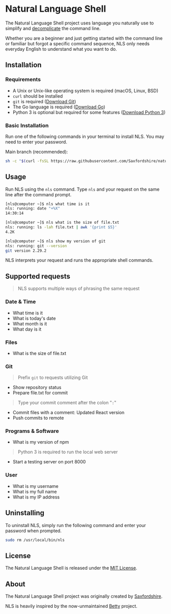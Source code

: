 # Natural Language Shell

The Natural Language Shell project uses language you naturally use to simplify and [decomplicate](https://en.wiktionary.org/wiki/decomplicate) the command line.

Whether you are a beginner and just getting started with the command line or familiar but forgot a specific command sequence, NLS only needs everyday English to understand what you want to do.

## Installation

### Requirements

* A Unix or Unix-like operating system is required (macOS, Linux, BSD)
* `curl` should be installed
* `git` is required ([Download Git](https://www.git-scm.com/downloads))
* The Go language is required ([Download Go](https://golang.org/dl/))
* Python 3 is optional but required for some features ([Download Python 3](https://www.python.org/downloads/))

### Basic Installation

Run one of the following commands in your terminal to install NLS. You may need to enter your password.

Main branch (recommended):

```sh
sh -c "$(curl -fsSL https://raw.githubusercontent.com/Saxfordshire/natural-language-shell/main/autoinstall.sh)"
```

## Usage

Run NLS using the `nls` command. Type `nls` and your request on the same line after the command prompt.

```sh
[nls@computer ~]$ nls what time is it
nls: running: date "+%X"
14:30:14

[nls@computer ~]$ nls what is the size of file.txt
nls: running: ls -lah file.txt | awk '{print $5}'
4.2K

[nls@computer ~]$ nls show my version of git
nls: running: git --version
git version 2.29.2
```

NLS interprets your request and runs the appropriate shell commands.

## Supported requests

> NLS supports multiple ways of phrasing the same request

### Date & Time

* What time is it
* What is today's date
* What month is it
* What day is it

### Files

* What is the size of file.txt

### Git

> Prefix `git` to requests utilizing Git

* Show repository status
* Prepare file.txt for commit

> Type your commit comment after the colon "`:`"

* Commit files with a comment: Updated React version
* Push commits to remote

### Programs & Software

* What is my version of npm

> Python 3 is required to run the local web server

* Start a testing server on port 8000

### User

* What is my username
* What is my full name
* What is my IP address

## Uninstalling

To uninstall NLS, simply run the following command and enter your password when prompted.

```sh
sudo rm /usr/local/bin/nls
```

## License

The Natural Language Shell is released under the [MIT License](https://github.com/Saxfordshire/natural-language-shell/blob/main/LICENSE.md).

## About

The Natural Language Shell project was originally created by [Saxfordshire](https://github.com/Saxfordshire).

NLS is heavily inspired by the now-unmaintained [Betty](https://github.com/pickhardt/betty) project.
